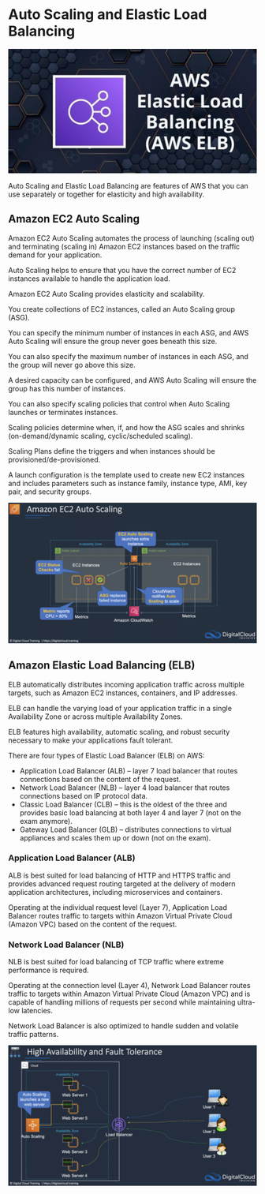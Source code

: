 # Auto Scaling and Elastic Load Balancing

![aws_elastic_load_balancing](../Images/aws_elastic_load_balancing.png)

Auto Scaling and Elastic Load Balancing are features of AWS that you can use separately or together for elasticity and
high availability.

## Amazon EC2 Auto Scaling

Amazon EC2 Auto Scaling automates the process of launching (scaling out) and terminating (scaling in) Amazon EC2
instances based on the traffic demand for your application.

Auto Scaling helps to ensure that you have the correct number of EC2 instances available to handle the application load.

Amazon EC2 Auto Scaling provides elasticity and scalability.

You create collections of EC2 instances, called an Auto Scaling group (ASG).

You can specify the minimum number of instances in each ASG, and AWS Auto Scaling will ensure the group never goes
beneath this size.

You can also specify the maximum number of instances in each ASG, and the group will never go above this size.

A desired capacity can be configured, and AWS Auto Scaling will ensure the group has this number of instances.

You can also specify scaling policies that control when Auto Scaling launches or terminates instances.

Scaling policies determine when, if, and how the ASG scales and shrinks (on-demand/dynamic scaling, cyclic/scheduled
scaling).

Scaling Plans define the triggers and when instances should be provisioned/de-provisioned.

A launch configuration is the template used to create new EC2 instances and includes parameters such as instance family,
instance type, AMI, key pair, and security groups.

![amazon-ec2-auto-scaling](../Images/amazon-ec2-auto-scaling.png)

## Amazon Elastic Load Balancing (ELB)

ELB automatically distributes incoming application traffic across multiple targets, such as Amazon EC2 instances,
containers, and IP addresses.

ELB can handle the varying load of your application traffic in a single Availability Zone or across multiple
Availability Zones.

ELB features high availability, automatic scaling, and robust security necessary to make your applications fault
tolerant.

There are four types of Elastic Load Balancer (ELB) on AWS:

* Application Load Balancer (ALB) – layer 7 load balancer that routes connections based on the content of the request.
* Network Load Balancer (NLB) – layer 4 load balancer that routes connections based on IP protocol data.
* Classic Load Balancer (CLB) – this is the oldest of the three and provides basic load balancing at both layer 4 and
  layer 7 (not on the exam anymore).
* Gateway Load Balancer (GLB) – distributes connections to virtual appliances and scales them up or down (not on the
  exam).

### Application Load Balancer (ALB)

ALB is best suited for load balancing of HTTP and HTTPS traffic and provides advanced request routing targeted at the
delivery of modern application architectures, including microservices and containers.

Operating at the individual request level (Layer 7), Application Load Balancer routes traffic to targets within Amazon
Virtual Private Cloud (Amazon VPC) based on the content of the request.

### Network Load Balancer (NLB)

NLB is best suited for load balancing of TCP traffic where extreme performance is required.

Operating at the connection level (Layer 4), Network Load Balancer routes traffic to targets within Amazon Virtual
Private Cloud (Amazon VPC) and is capable of handling millions of requests per second while maintaining ultra-low
latencies.

Network Load Balancer is also optimized to handle sudden and volatile traffic patterns.

![elastic-load-balancing-ec2-auto-scaling](../Images/elastic-load-balancing-ec2-auto-scaling.png)
